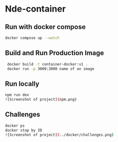 # Nde-container


## Run with docker compose
```bash
docker compose up --watch
```

## Build and Run Production Image

```bash
 docker build -t container-docker:v1 .
 docker run -p 3000:3000 name of an image

```

## Run locally
```bash
npm run dev
![Screenshot of project](npm.png)

```

## Challenges
```bash
docker ps 
docker stop by ID 
![Screenshot of project](../docker/challenges.png)

```